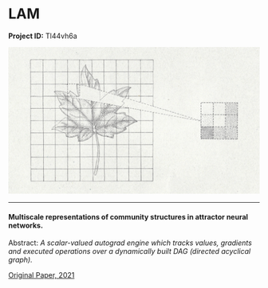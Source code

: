# LAM

**Project ID:**  Tl44vh6a

<p align="center">
  <img src="https://github.com/epochlab/atomic_graph/blob/main/sample.png">
</p>

--------------------------------------------------------------------

#### Multiscale representations of community structures in attractor neural networks.
Abstract: *A scalar-valued autograd engine which tracks values, gradients and executed operations over a dynamically built DAG (directed acyclical graph).*

[Original Paper, 2021](https://www.ncbi.nlm.nih.gov/pmc/articles/PMC8412329/pdf/pcbi.1009296.pdf)